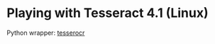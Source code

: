 # Playing with Tesseract 4.1 (Linux)

Python wrapper: [tesserocr](https://github.com/sirfz/tesserocr)
